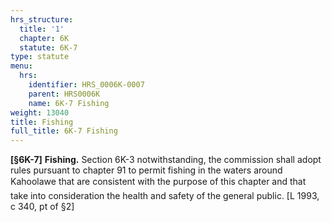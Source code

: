 ```yaml
---
hrs_structure:
  title: '1'
  chapter: 6K
  statute: 6K-7
type: statute
menu:
  hrs:
    identifier: HRS_0006K-0007
    parent: HRS0006K
    name: 6K-7 Fishing
weight: 13040
title: Fishing
full_title: 6K-7 Fishing
---
```

**[§6K-7]** **Fishing.** Section 6K-3 notwithstanding, the commission shall adopt rules pursuant to chapter 91 to permit fishing in the waters around Kahoolawe that are consistent with the purpose of this chapter and that take into consideration the health and safety of the general public. [L 1993, c 340, pt of §2]